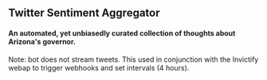 ## Twitter Sentiment Aggregator

#### An automated, yet unbiasedly curated collection of thoughts about Arizona's governor. 

Note: bot does not stream tweets. 
This used in conjunction with the Invictify webap to trigger webhooks and set intervals (4 hours). 


